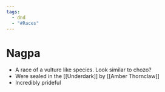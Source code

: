 ```yaml
---
tags:
  - dnd
  - "#Races"
---
```

# Nagpa
- A race of a vulture like species. Look similar to chozo?
- Were sealed in the [[Underdark]] by [[Amber Thornclaw]]
- Incredibly prideful